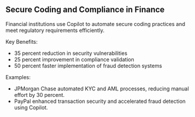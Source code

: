 <!-- Copilot Prompt: "Show how GitHub Copilot helps financial institutions with secure coding and compliance." -->

## Secure Coding and Compliance in Finance

Financial institutions use Copilot to automate secure coding practices and meet regulatory requirements efficiently.

Key Benefits:
- 35 percent reduction in security vulnerabilities
- 25 percent improvement in compliance validation
- 50 percent faster implementation of fraud detection systems

Examples:
- JPMorgan Chase automated KYC and AML processes, reducing manual effort by 30 percent.
- PayPal enhanced transaction security and accelerated fraud detection using Copilot.
